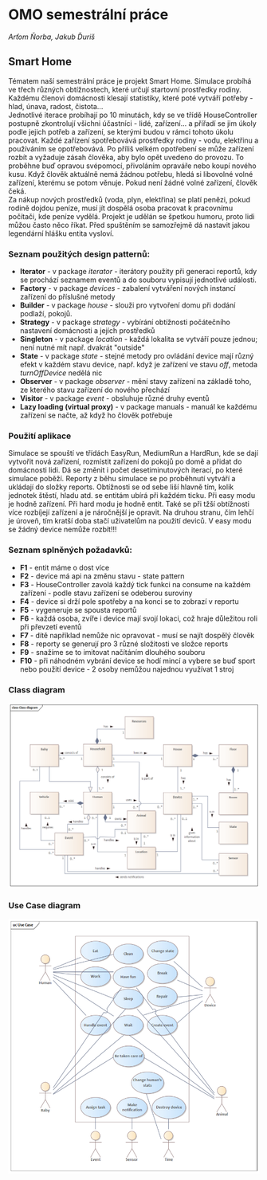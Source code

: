 # OMO semestrální práce
_Arťom Ňorba, Jakub Ďuriš_
## Smart Home
Tématem naší semestrální práce je projekt Smart Home. Simulace probíhá ve třech různých obtížnostech, které určují startovní prostředky rodiny. Každému členovi domácnosti klesají statistiky, které poté vytváří
potřeby - hlad, únava, radost, čistota...  
Jednotlivé iterace probíhají po 10 minutách, kdy se ve třídě HouseController postupně zkontrolují všichni účastníci - lidé, zařízení... a přířadí se jim úkoly podle jejich potřeb a zařízení, se kterými budou v rámci tohoto úkolu pracovat.
Každé zařízení spotřebovává prostředky rodiny - vodu, elektřinu a používáním se opotřebovává. Po příliš velkém opotřebení se může zařízení rozbít a vyžaduje zásah člověka, aby bylo opět uvedeno do provozu. To proběhne buď opravou svépomocí, 
přivoláním opraváře nebo koupí nového kusu. Když člověk aktuálně nemá žádnou potřebu, hledá si libovolné volné zařízení, kterému se potom věnuje. Pokud není žádné volné zařízení, člověk čeká.  
Za nákup nových prostředků (voda, plyn, elektřina) se platí penězi, pokud rodině dojdou peníze, musí jít dospělá osoba pracovat k pracovnímu počítači, kde peníze vydělá.
Projekt je udělán se špetkou humoru, proto lidi můžou často něco říkat. Před spuštěním se samozřejmě dá nastavit jakou legendární hlášku entita vysloví.
### Seznam použitých design patternů:
 - **Iterator** - v package _iterator_ - iterátory použity při generaci reportů, kdy se prochází seznamem eventů a do souboru vypisují jednotlivé události.
 - **Factory** - v package _devices_ - zabalení vytváření nových instancí zařízení do příslušné metody
 - **Builder** - v package _house_ - slouži pro vytvoření domu při dodání podlaží, pokojů. 
 - **Strategy** - v package _strategy_ - vybírání obtížnosti počátečního nastavení domácnosti a jejích prostředků
 - **Singleton** - v package _location_ - každá lokalita se vytváří pouze jednou; není nutné mít např. dvakrát "outside"
 - **State** - v package _state_ - stejné metody pro ovládání device mají různý efekt v každém stavu device, např. když je zařízení ve stavu _off_, metoda _turnOffDevice_ nedělá nic
 - **Observer** - v package _observer_ - mění stavy zařízení na základě toho, ze kterého stavu zařízení do nového přechází
 - **Visitor** - v package _event_ - obsluhuje různé druhy eventů
 - **Lazy loading (virtual proxy)** - v package manuals - manuál ke každému zařízení se načte, až když ho člověk potřebuje
### Použití aplikace
 Simulace se spouští ve třídách EasyRun, MediumRun a HardRun, kde se dají vytvořit nová zařízení, rozmístit zařízení do pokojů po domě a přidat do domácnosti lidi. Dá se změnit i počet desetiminutových iterací, po které simulace poběží.
Reporty z běhu simulace se po proběhnutí vytváří a ukládají do složky reports. Obtížnosti se od sebe liší hlavně tím, kolik jednotek štěstí, hladu atd. se entitám ubírá při každém ticku. Při easy modu je hodně zařízení. Při hard modu je hodně entit. Také se při tžší obtížnosti více rozbíjejí zařízení a je náročnější je opravit. Na druhou stranu, čím lehčí je úroveň, tím kratší doba stačí uživatelům na použití deviců. V easy modu se žádný device nemůže rozbít!!! 
### Seznam splněných požadavků:
- **F1** - entit máme o dost více
- **F2** - device má api na změnu stavu - state pattern
- **F3** - HouseController zavolá každý tick funkci na consume na každém zařízení - podle stavu zařízení se odeberou suroviny
- **F4** - device si drží pole spotřeby a na konci se to zobrazí v reportu
- **F5** - vygeneruje se spousta reportů
- **F6** - každá osoba, zvíře i device mají svojí lokaci, což hraje důležitou roli při převzetí eventů
- **F7** - dítě například nemůže nic opravovat - musí se najít dospělý člověk
- **F8** - reporty se generují pro 3 různé složitosti ve složce reports
- **F9** - snažíme se to imitovat načítáním dlouhého souboru
- **F10** - při náhodném vybrání device se hodí mincí a vybere se buď sport nebo použití device - 2 osoby nemůžou najednou využívat 1 stroj
### Class diagram
![class diagram](class-diagram.png)
### Use Case diagram
![class diagram](use-case-diagram.png)
